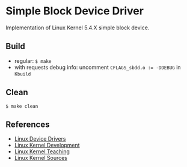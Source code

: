 # Simple Block Device Driver
Implementation of Linux Kernel 5.4.X simple block device.

## Build
- regular:
`$ make`
- with requests debug info:
uncomment `CFLAGS_sbdd.o := -DDEBUG` in `Kbuild`

## Clean
`$ make clean`

## References
- [Linux Device Drivers](https://lwn.net/Kernel/LDD3/)
- [Linux Kernel Development](https://rlove.org)
- [Linux Kernel Teaching](https://linux-kernel-labs.github.io/refs/heads/master/labs/block_device_drivers.html)
- [Linux Kernel Sources](https://github.com/torvalds/linux)

